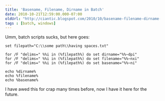 ```yaml
---
title: 'Basename, Filename, Dirname in Batch'
date: 2010-10-21T12:59:00.000-07:00
oldUrl: "http://ciantic.blogspot.com/2010/10/basename-filename-dirname-in-batch.html"
tags : [batch, windows]
---
```


Umm, batch scripts sucks, but here goes:  
  
```batch
set filepath="C:\\some path\\having spaces.txt"  
  
for /F "delims=" %%i in (%filepath%) do set dirname="%%~dpi"   
for /F "delims=" %%i in (%filepath%) do set filename="%%~nxi"  
for /F "delims=" %%i in (%filepath%) do set basename="%%~ni"  
  
echo %dirname%  
echo %filename%  
echo %basename%  

```  
I have awed this for crap many times before, now I have it here for the future.